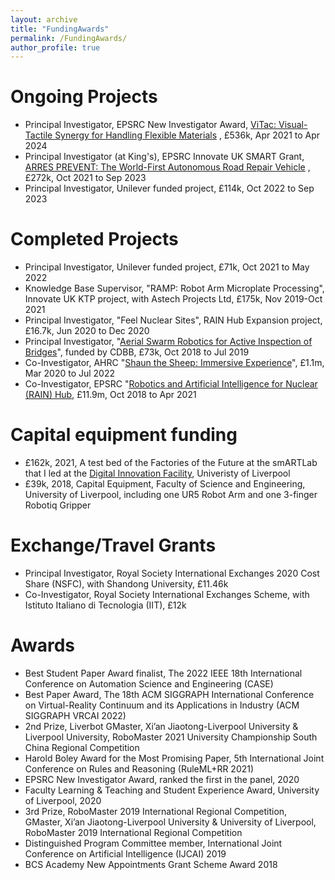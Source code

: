```yaml
---
layout: archive
title: "FundingAwards"
permalink: /FundingAwards/
author_profile: true
---
```

# Ongoing Projects
* Principal Investigator, EPSRC New Investigator Award, [ViTac: Visual-Tactile Synergy for Handling Flexible Materials](https://gow.epsrc.ukri.org/NGBOViewGrant.aspx?GrantRef=EP/T033517/2) , £536k, Apr 2021 to Apr 2024
* Principal Investigator (at King's), EPSRC Innovate UK SMART Grant, [ARRES PREVENT: The World-First Autonomous Road Repair Vehicle](https://www.robotiz3d.com/smart.html) , £272k, Oct 2021 to Sep 2023
* Principal Investigator, Unilever funded project, £114k, Oct 2022 to Sep 2023

# Completed Projects
* Principal Investigator, Unilever funded project, £71k, Oct 2021 to May 2022
* Knowledge Base Supervisor, "RAMP: Robot Arm Microplate Processing", Innovate UK KTP project, with Astech Projects Ltd, £175k, Nov 2019-Oct 2021
* Principal Investigator, "Feel Nuclear Sites", RAIN Hub Expansion project, £16.7k, Jun 2020 to Dec 2020
* Principal Investigator, "[Aerial Swarm Robotics for Active Inspection of Bridges](https://www.cdbb.cam.ac.uk/research/data-science-artificial-intelligence-machine-learning/aerial-swarm-robotics-active#:~:text=Bridge%20collapses%20are%20expensive%20and,the%20monitoring%20coverage%20and%20efficiency.)", funded by CDBB, £73k, Oct 2018 to Jul 2019
* Co-Investigator, AHRC "[Shaun the Sheep: Immersive Experience](https://gtr.ukri.org/projects?ref=AH%2FT011424%2F1)", £1.1m, Mar 2020 to Jul 2022
* Co-Investigator, EPSRC "[Robotics and Artificial Intelligence for Nuclear (RAIN) Hub](https://rainhub.org.uk/), £11.9m, Oct 2018 to Apr 2021

# Capital equipment funding
* £162k, 2021, A test bed of the Factories of the Future at the smARTLab that I led at the [Digital Innovation Facility](https://www.liverpool.ac.uk/digital-innovation/facilities/), Univeristy of Liverpool
* £39k, 2018, Capital Equipment, Faculty of Science and Engineering, University of Liverpool, including one UR5 Robot Arm and one 3-finger Robotiq Gripper 

# Exchange/Travel Grants
* Principal Investigator, Royal Society International Exchanges 2020 Cost Share (NSFC), with Shandong University, £11.46k
* Co-Investigator, Royal Society International Exchanges Scheme, with Istituto Italiano di Tecnologia (IIT), £12k

# Awards
* Best Student Paper Award finalist, The 2022 IEEE 18th International Conference on Automation Science and Engineering (CASE)
* Best Paper Award, The 18th ACM SIGGRAPH International Conference on Virtual-Reality Continuum and its Applications in Industry (ACM SIGGRAPH VRCAI 2022) 
* 2nd Prize, Liverbot GMaster, Xi’an Jiaotong-Liverpool University & Liverpool University, RoboMaster 2021 University Championship South China Regional Competition
* Harold Boley Award for the Most Promising Paper, 5th International Joint Conference on Rules and Reasoning (RuleML+RR 2021)
* EPSRC New Investigator Award, ranked the first in the panel, 2020
* Faculty Learning & Teaching and Student Experience Award, University of Liverpool, 2020
* 3rd Prize, RoboMaster 2019 International Regional Competition, GMaster, Xi’an Jiaotong-Liverpool University & University of Liverpool, RoboMaster 2019 International Regional
Competition
* Distinguished Program Committee member, International Joint Conference on Artificial Intelligence (IJCAI) 2019
* BCS Academy New Appointments Grant Scheme Award 2018
